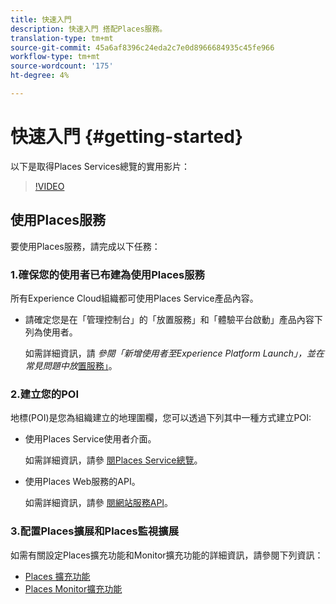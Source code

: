 ```yaml
---
title: 快速入門
description: 快速入門 搭配Places服務。
translation-type: tm+mt
source-git-commit: 45a6af8396c24eda2c7e0d8966684935c45fe966
workflow-type: tm+mt
source-wordcount: '175'
ht-degree: 4%

---
```



# 快速入門 {#getting-started}

以下是取得Places Services總覽的實用影片：

<!--
Test of different youtube link for exl
-->

>[!VIDEO](https://video.tv.adobe.com/v/41647)

## 使用Places服務

要使用Places服務，請完成以下任務：

### 1.確保您的使用者已布建為使用Places服務

所有Experience Cloud組織都可使用Places Service產品內容。

* 請確定您是在「管理控制台」的「放置服務」和「體驗平台啟動」產品內容下列為使用者。

   如需詳細資訊，請 *參閱「新增使用者至Experience Platform Launch」，並在常見問題中放*[置服務」](/help/places-gain-access.md)。


### 2.建立您的POI

地標(POI)是您為組織建立的地理圍欄，您可以透過下列其中一種方式建立POI:

* 使用Places Service使用者介面。

   如需詳細資訊，請參 [閱Places Service總覽](/help/poi-mgmt-ui/poi-mgmt-ui-overview.md)。

* 使用Places Web服務的API。

   如需詳細資訊，請參 [閱網站服務API](/help/web-service-api/places-web-services.md)。


### 3.配置Places擴展和Places監視擴展

如需有關設定Places擴充功能和Monitor擴充功能的詳細資訊，請參閱下列資訊：

* [Places 擴充功能](/help/places-ext-aep-sdks/places-extension/places-extension.md)
* [Places Monitor擴充功能](/help/places-ext-aep-sdks/places-monitor-extension/places-monitor-extension.md)
